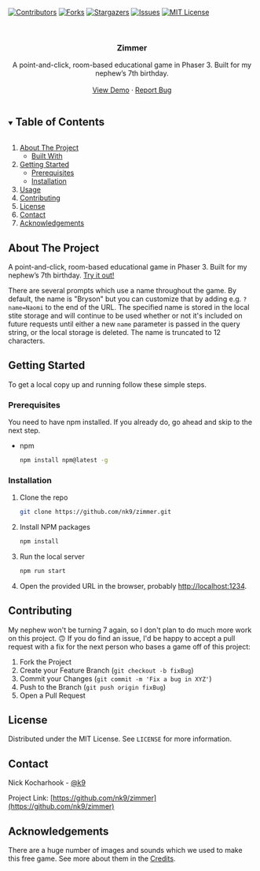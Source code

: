 <!--
*** Thanks for checking out the Best-README-Template. If you have a suggestion
*** that would make this better, please fork the repo and create a pull request
*** or simply open an issue with the tag "enhancement".
*** Thanks again! Now go create something AMAZING! :D
***
***
***
*** To avoid retyping too much info. Do a search and replace for the following:
*** nk9, zimmer, k9, email, Zimmer, project_description
-->



<!-- PROJECT SHIELDS -->
<!--
*** I'm using markdown "reference style" links for readability.
*** Reference links are enclosed in brackets [ ] instead of parentheses ( ).
*** See the bottom of this document for the declaration of the reference variables
*** for contributors-url, forks-url, etc. This is an optional, concise syntax you may use.
*** https://www.markdownguide.org/basic-syntax/#reference-style-links
-->
[![Contributors][contributors-shield]][contributors-url]
[![Forks][forks-shield]][forks-url]
[![Stargazers][stars-shield]][stars-url]
[![Issues][issues-shield]][issues-url]
[![MIT License][license-shield]][license-url]



<!-- PROJECT LOGO -->
<br />
<p align="center">
  <h3 align="center">Zimmer</h3>

  <p align="center">
    A point-and-click, room-based educational game in Phaser 3. Built for my nephew’s 7th birthday.
    <br />
    <br />
    <a href="https://zimmer-game.netlify.app">View Demo</a>
    ·
    <a href="https://github.com/nk9/zimmer/issues">Report Bug</a>
  </p>
</p>



<!-- TABLE OF CONTENTS -->
<details open="open">
  <summary><h2 style="display: inline-block">Table of Contents</h2></summary>
  <ol>
    <li>
      <a href="#about-the-project">About The Project</a>
      <ul>
        <li><a href="#built-with">Built With</a></li>
      </ul>
    </li>
    <li>
      <a href="#getting-started">Getting Started</a>
      <ul>
        <li><a href="#prerequisites">Prerequisites</a></li>
        <li><a href="#installation">Installation</a></li>
      </ul>
    </li>
    <li><a href="#usage">Usage</a></li>
    <li><a href="#contributing">Contributing</a></li>
    <li><a href="#license">License</a></li>
    <li><a href="#contact">Contact</a></li>
    <li><a href="#acknowledgements">Acknowledgements</a></li>
  </ol>
</details>



<!-- ABOUT THE PROJECT -->
## About The Project

A point-and-click, room-based educational game in Phaser 3. Built for my nephew’s 7th birthday. <a href="https://zimmer-game.netlify.app">Try it out!</a>

There are several prompts which use a name throughout the game. By default, the name is "Bryson" but you can customize that by adding e.g. `?name=Naomi` to the end of the URL. The specified name is stored in the local stite storage and will continue to be used whether or not it's included on future requests until either a new `name` parameter is passed in the query string, or the local storage is deleted. The name is truncated to 12 characters.



<!-- GETTING STARTED -->
## Getting Started

To get a local copy up and running follow these simple steps.

### Prerequisites

You need to have npm installed. If you already do, go ahead and skip to the next step.
* npm
  ```sh
  npm install npm@latest -g
  ```

### Installation

1. Clone the repo
   ```sh
   git clone https://github.com/nk9/zimmer.git
   ```
2. Install NPM packages
   ```sh
   npm install
   ```
3. Run the local server
   ```sh
   npm run start
   ```
4. Open the provided URL in the browser, probably <a href="http://localhost:1234">http://localhost:1234</a>.



<!-- CONTRIBUTING -->
## Contributing

My nephew won't be turning 7 again, so I don't plan to do much more work on this project. 🙃 If you do find an issue, I'd be happy to accept a pull request with a fix for the next person who bases a game off of this project:

1. Fork the Project
2. Create your Feature Branch (`git checkout -b fixBug`)
3. Commit your Changes (`git commit -m 'Fix a bug in XYZ'`)
4. Push to the Branch (`git push origin fixBug`)
5. Open a Pull Request



<!-- LICENSE -->
## License

Distributed under the MIT License. See `LICENSE` for more information.



<!-- CONTACT -->
## Contact

Nick Kocharhook - [@k9](https://twitter.com/k9)

Project Link: [https://github.com/nk9/zimmer](https://github.com/nk9/zimmer)



<!-- ACKNOWLEDGEMENTS -->
## Acknowledgements

There are a huge number of images and sounds which we used to make this free game. See more about them in the [Credits](credits.md).





<!-- MARKDOWN LINKS & IMAGES -->
<!-- https://www.markdownguide.org/basic-syntax/#reference-style-links -->
[contributors-shield]: https://img.shields.io/github/contributors/nk9/zimmer?style=for-the-badge
[contributors-url]: https://github.com/nk9/zimmer/graphs/contributors
[forks-shield]: https://img.shields.io/github/forks/nk9/zimmer?style=for-the-badge
[forks-url]: https://github.com/nk9/zimmer/network/members
[stars-shield]: https://img.shields.io/github/stars/nk9/zimmer?style=for-the-badge
[stars-url]: https://github.com/nk9/zimmer/stargazers
[issues-shield]: https://img.shields.io/github/issues/nk9/zimmer?style=for-the-badge
[issues-url]: https://github.com/nk9/zimmer/issues
[license-shield]: https://img.shields.io/github/license/nk9/zimmer?style=for-the-badge
[license-url]: https://github.com/nk9/zimmer/blob/main/LICENSE
